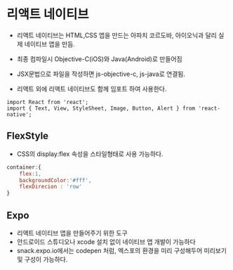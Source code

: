 # 리액트 네이티브

- 리액트 네이티브는 HTML,CSS 앱을 만드는 아파치 코르도바, 아이오닉과 달리 실제 네이티브 앱을 만듬.

- 최종 컴파일시 Objective-C(iOS)와 Java(Android)로 만들어짐 

- JSX문법으로 파일을 작성하면 js-objective-c, js-java로 연결됨.

- 리액트 외에 리액트 네이티브도 함께 임포트 하여 사용한다. 

  

```react
import React from 'react';
import { Text, View, StyleSheet, Image, Button, Alert } from 'react-native';
```



## FlexStyle

- CSS의 display:flex 속성을 스타일형태로 사용 가능하다. 

```jsx
container:{
    flex:1,
    backgroundColor:'#fff',
    flexDirecion : 'row'
}
```



## Expo

- 리액트 네이티브 앱을 만들어주기 위한 도구 
- 안드로이드 스튜디오나 xcode 설치 없이 네이티브 앱 개발이 가능하다
- snack.expo.io에서는 codepen 처럼, 엑스포의 환경을 미리 구성해두어 미리보기 및 구성이 가능하다. 

